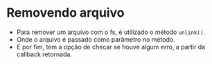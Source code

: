 # Removendo arquivo

- Para remover um arquivo com o fs, é utilizado o método `unlink()`.
- Onde o arquivo é passado como parâmetro no método.
- E por fim, tem a opção de checar se houve algum erro, a partir da callback retornada.
